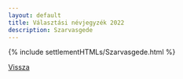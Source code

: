 ```yaml
---
layout: default
title: Választási névjegyzék 2022
description: Szarvasgede
---
```


{% include settlementHTMLs/Szarvasgede.html %}

[Vissza](../)